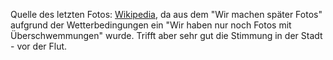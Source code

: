 Quelle des letzten Fotos: [Wikipedia](http://commons.wikimedia.org/wiki/File:HoiAnOldQuarter.jpg), da aus dem "Wir machen später Fotos" aufgrund der Wetterbedingungen ein "Wir haben nur noch Fotos mit Überschwemmungen" wurde. Trifft aber sehr gut die Stimmung in der Stadt - vor der Flut.
